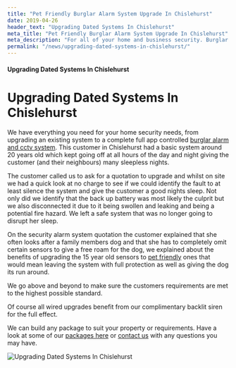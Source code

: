 ```yaml
---
title: "Pet Friendly Burglar Alarm System Upgrade In Chislehurst"
date: 2019-04-26
header_text: "Upgrading Dated Systems In Chislehurst"
meta_title: "Pet Friendly Burglar Alarm System Upgrade In Chislehurst"
meta_description: "For all of your home and business security. Burglar Alarm Servicing, Burglar Alarm Installation, Alarm Battery and CCTV. Call 020 8302 4065 or email us."
permalink: "/news/upgrading-dated-systems-in-chislehurst/"
---
```


#### Upgrading Dated Systems In Chislehurst

# Upgrading Dated Systems In Chislehurst

We have everything you need for your home security needs, from upgrading an existing system to a complete full app controlled [burglar alarm and cctv system](/categories/servicing-and-repairs/). This customer in Chislehurst had a basic system around 20 years old which kept going off at all hours of the day and night giving the customer (and their neighbours) many sleepless nights.

The customer called us to ask for a quotation to upgrade and whilst on site we had a quick look at no charge to see if we could identify the fault to at least silence the system and give the customer a good nights sleep. Not only did we identify that the back up battery was most likely the culprit but we also disconnected it due to it being swollen and leaking and being a potential fire hazard. We left a safe system that was no longer going to disrupt her sleep.

On the security alarm system quotation the customer explained that she often looks after a family members dog and that she has to completely omit certain sensors to give a free roam for the dog, we explained about the benefits of upgrading the 15 year old sensors to [pet friendly](/products/pet-package-849/) ones that would mean leaving the system with full protection as well as giving the dog its run around.

We go above and beyond to make sure the customers requirements are met to the highest possible standard.

Of course all wired upgrades benefit from our complimentary backlit siren for the full effect.

We can build any package to suit your property or requirements. Have a look at some of our [packages here](/categories/burglar-alarms/) or [contact us](/contact/) with any questions you may have.

![Upgrading Dated Systems In Chislehurst](https://res.cloudinary.com/kbs/image/upload/q4p8s4ktpigr3mdwj9az.jpg)